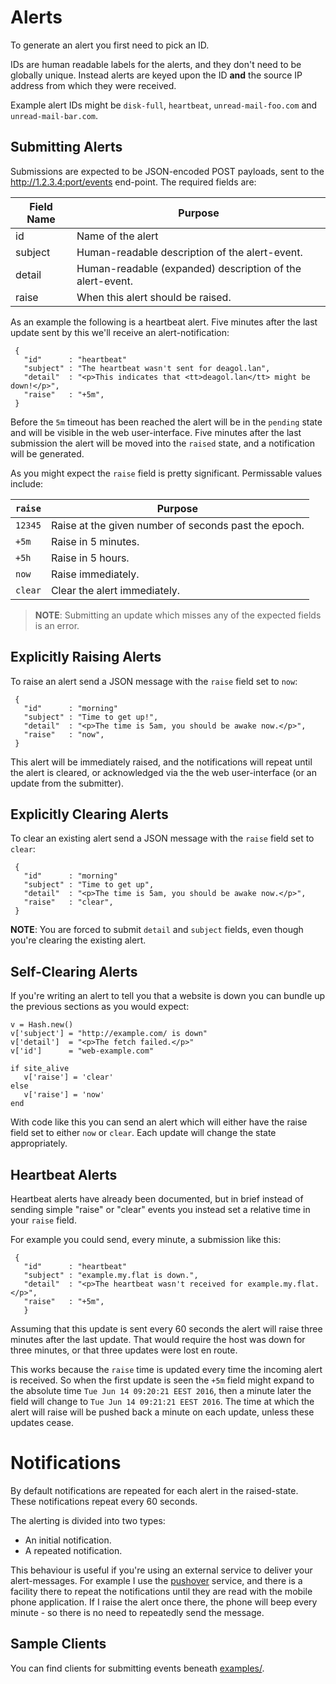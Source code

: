 # Alerts

To generate an alert you first need to pick an ID.

IDs are human readable labels for the alerts, and they don't need to be globally unique.  Instead alerts are keyed upon the ID __and__ the source IP address from which they were received.

Example alert IDs might be `disk-full`, `heartbeat`, `unread-mail-foo.com` and `unread-mail-bar.com`.



## Submitting Alerts

Submissions are expected to be JSON-encoded POST payloads, sent
to the http://1.2.3.4:port/events end-point.  The required fields are:

|Field Name | Purpose                                                   |
|-----------|-----------------------------------------------------------|
|id         | Name of the alert                                         |
|subject    | Human-readable description of the alert-event.            |
|detail     | Human-readable (expanded) description of the alert-event. |
|raise      | When this alert should be raised.                         |

As an example the following is a heartbeat alert.  Five minutes after the last update sent by this we'll receive an alert-notification:


     {
       "id"      : "heartbeat"
       "subject" : "The heartbeat wasn't sent for deagol.lan",
       "detail"  : "<p>This indicates that <tt>deagol.lan</tt> might be down!</p>",
       "raise"   : "+5m",
     }

Before the `5m` timeout has been reached the alert will be in the `pending` state and will be visible in the web user-interface.  Five minutes after the last submission the alert will be moved into the `raised` state, and a notification will be generated.

As you might expect the `raise` field is pretty significant.  Permissable values include:

|`raise`| Purpose                                                 |
|-------|---------------------------------------------------------|
|`12345`| Raise at the given number of seconds past the epoch.    |
| `+5m` | Raise in 5 minutes.                                     |
| `+5h` | Raise in 5 hours.                                       |
| `now` | Raise immediately.                                      |
|`clear`| Clear the alert immediately.                            |

> **NOTE**: Submitting an update which misses any of the expected fields is an error.



## Explicitly Raising Alerts

To raise an alert send a JSON message with the `raise` field set to `now`:

     {
       "id"      : "morning"
       "subject" : "Time to get up!",
       "detail"  : "<p>The time is 5am, you should be awake now.</p>",
       "raise"   : "now",
     }

This alert will be immediately raised, and the notifications will repeat until the alert is cleared, or acknowledged via the the web user-interface (or an update from the submitter).


## Explicitly Clearing Alerts

To clear an existing alert send a JSON message with the `raise` field set to `clear`:

     {
       "id"      : "morning"
       "subject" : "Time to get up",
       "detail"  : "<p>The time is 5am, you should be awake now.</p>",
       "raise"   : "clear",
     }

**NOTE**: You are forced to submit `detail` and `subject` fields, even though you're clearing the existing alert.


## Self-Clearing Alerts

If you're writing an alert to tell you that a website is down you can bundle up the previous sections as you would expect:

    v = Hash.new()
    v['subject'] = "http://example.com/ is down"
    v['detail']  = "<p>The fetch failed.</p>"
    v['id']      = "web-example.com"

    if site_alive
       v['raise'] = 'clear'
    else
       v['raise'] = 'now'
    end

With code like this you can send an alert which will either have the raise field set to either `now` or `clear`.  Each update will change the state appropriately.


## Heartbeat Alerts

Heartbeat alerts have already been documented, but in brief instead of sending simple "raise" or "clear" events you instead set a relative time in your `raise` field.

For example you could send, every minute, a submission like this:


     {
       "id"      : "heartbeat"
       "subject" : "example.my.flat is down.",
       "detail"  : "<p>The heartbeat wasn't received for example.my.flat.</p>",
       "raise"   : "+5m",
       }

Assuming that this update is sent every 60 seconds the alert will raise three minutes after the last update.  That would require the host was down for three minutes, or that three updates were lost en route.

This works because the `raise` time is updated every time the incoming alert is received.  So when the first update is seen the `+5m` field might expand to the absolute time `Tue Jun 14 09:20:21 EEST 2016`, then a minute later the field will change to `Tue Jun 14 09:21:21 EEST 2016`.  The time at which the alert will raise will be pushed back a minute on each update, unless these updates cease.


# Notifications

By default notifications are repeated for each alert in the raised-state.  These notifications repeat every 60 seconds.

The alerting is divided into two types:

* An initial notification.
* A repeated notification.

This behaviour is useful if you're using an external service to deliver your alert-messages.  For example I use the [pushover](http://pushover.net/) service, and there is a facility there to repeat the notifications until they are read with the mobile phone application.  If I raise the alert once there, the phone will beep every minute - so there is no need to repeatedly send the message.

## Sample Clients

You can find clients for submitting events beneath [examples/](examples/).
